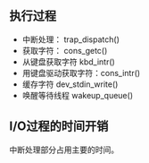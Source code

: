 执行过程
-

 - 中断处理： trap_dispatch()
 - 获取字符： cons_getc()
 - 从键盘获取字符 kbd_intr()
 - 用键盘驱动获取字符：cons_intr()
 - 缓存字符 dev_stdin_write() 
 - 唤醒等待线程 wakeup_queue()

I/O过程的时间开销
-

中断处理部分占用主要的时间。